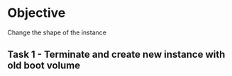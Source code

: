 # Objective  
   Change the shape of the instance
   
   
## Task 1 - Terminate and create new instance with old boot volume


